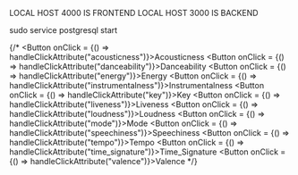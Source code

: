 LOCAL HOST 4000 IS FRONTEND
LOCAL HOST 3000 IS BACKEND

sudo service postgresql start

{/* <Container>
        <Button onClick = {() => handleClickAttribute("acousticness")}>Acousticness</Button>
        <Button onClick = {() => handleClickAttribute("danceability")}>Danceability</Button>
        <Button onClick = {() => handleClickAttribute("energy")}>Energy</Button>
        <Button onClick = {() => handleClickAttribute("instrumentalness")}>Instrumentalness</Button>
        <Button onClick = {() => handleClickAttribute("key")}>Key</Button>
        <Button onClick = {() => handleClickAttribute("liveness")}>Liveness</Button>
        <Button onClick = {() => handleClickAttribute("loudness")}>Loudness</Button>
        <Button onClick = {() => handleClickAttribute("mode")}>Mode</Button>
        <Button onClick = {() => handleClickAttribute("speechiness")}>Speechiness</Button>
        <Button onClick = {() => handleClickAttribute("tempo")}>Tempo</Button>
        <Button onClick = {() => handleClickAttribute("time_signature")}>Time_Signature</Button>
        <Button onClick = {() => handleClickAttribute("valence")}>Valence</Button>
      </Container> */}